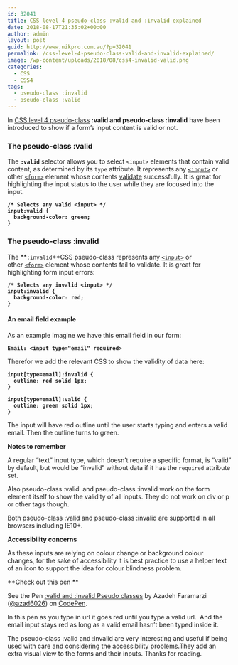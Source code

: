 ```yaml
---
id: 32041
title: CSS level 4 pseudo-class :valid and :invalid explained
date: 2018-08-17T21:35:02+00:00
author: admin
layout: post
guid: http://www.nikpro.com.au/?p=32041
permalink: /css-level-4-pseudo-class-valid-and-invalid-explained/
image: /wp-content/uploads/2018/08/css4-invalid-valid.png
categories:
  - CSS
  - CSS4
tags:
  - pseudo-class :invalid
  - pseudo-class :valid
---
```

In [CSS level 4 pseudo-class](http://www.nikpro.com.au/the-css4-focus-within-selector-is-explained-with-examples/) **:valid and pseudo-class :invalid** have been introduced to show if a form&#8217;s input content is valid or not.

### The pseudo-class :valid 

The **`:valid`** selector allows you to select `<input>` elements that contain valid content, as determined by its `type` attribute. It represents any [`<input>`](https://developer.mozilla.org/en-US/docs/Web/HTML/Element/input) or other [`<form>`](https://developer.mozilla.org/en-US/docs/Web/HTML/Element/form) element whose contents [validate](https://developer.mozilla.org/en-US/docs/Web/Guide/HTML/HTML5/Constraint_validation) successfully. It is great for highlighting the input status to the user while they are focused into the input.

<pre class="wp-block-preformatted"><strong><code>/* Selects any valid &lt;input> */
input:valid {
  background-color: green;
}</code></strong><br /></pre>

### The pseudo-class :invalid

The **`:invalid`**CSS pseudo-class represents any [`<input>`](https://developer.mozilla.org/en-US/docs/Web/HTML/Element/input) or other [`<form>`](https://developer.mozilla.org/en-US/docs/Web/HTML/Element/form) element whose contents fail to validate. It is great for highlighting form input errors:

<pre class="wp-block-preformatted"><strong><code>/* Selects any invalid &lt;input> */
input:invalid {
  background-color: red;
}</code></strong></pre>

#### An email field example

As an example imagine we have this email field in our form:

<pre class="wp-block-preformatted"><strong><code>Email: &lt;input type="email" required></code></strong></pre>

Therefor we add the relevant CSS to show the validity of data here:

<pre class="wp-block-preformatted"><strong><code>input[type=email]:invalid {
  outline: red solid 1px;
}

input[type=email]:valid {
  outline: green solid 1px;
}</code></strong></pre>

The input will have red outline until the user starts typing and enters a valid email. Then the outline turns to green.

**Notes to remember**

A regular “text” input type, which doesn’t require a specific format, is “valid” by default, but would be “invalid” without data if it has the `required` attribute set.

Also pseudo-class :valid  and pseudo-class :invalid work on the form element itself to show the validity of all inputs. They do not work on div or p or other tags though.

Both pseudo-class :valid and pseudo-class :invalid are supported in all browsers including IE10+.

**Accessibility concerns**

As these inputs are relying on colour change or background colour changes, for the sake of accessibility it is best practice to use a helper text of an icon to support the idea for colour blindness problem. 

**Check out this pen **

<p data-height="265" data-theme-id="0" data-slug-hash="mjNRdB" data-default-tab="css,result" data-user="azad6026" data-pen-title=":valid and :invalid Pseudo  classes" class="codepen">
  See the Pen <a href="https://codepen.io/azad6026/pen/mjNRdB/">:valid and :invalid Pseudo classes</a> by Azadeh Faramarzi (<a href="https://codepen.io/azad6026">@azad6026</a>) on <a href="https://codepen.io">CodePen</a>.
</p>

In this pen as you type in url it goes red until you type a valid url.  And the email input stays red as long as a valid email hasn&#8217;t been typed inside it. 

The pseudo-class :valid and :invalid are very interesting and useful if being used with care and considering the accessibility problems.They add an extra visual view to the forms and their inputs. Thanks for reading.